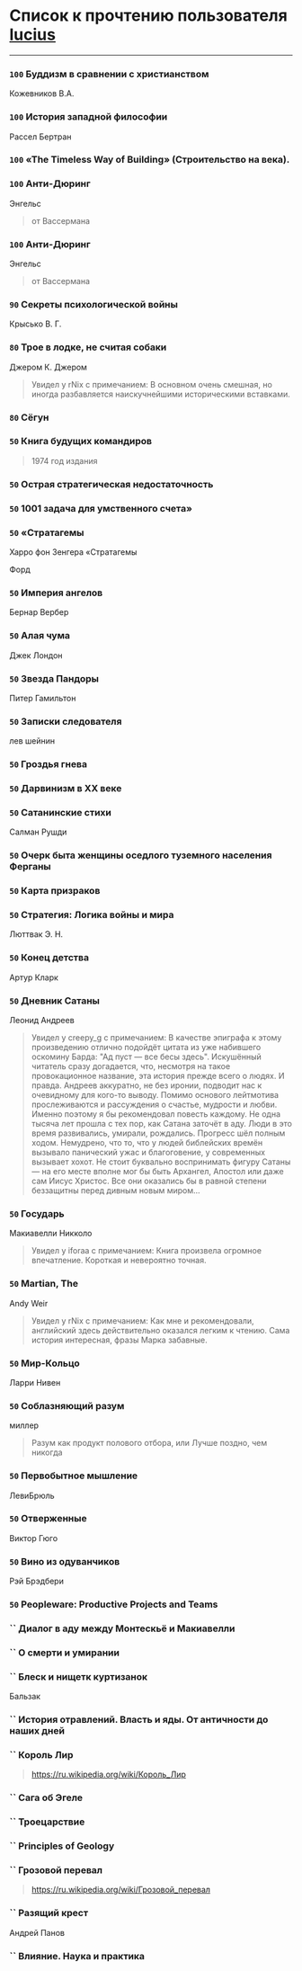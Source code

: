 # Список к прочтению пользователя [lucius](http://gurov.bitbucket.org/)
---

### `100` Буддизм в сравнении с христианством
Кожевников В.А.

### `100` История западной философии
Рассел Бертран

### `100` «The Timeless Way of Building» (Строительство на века).

### `100` Анти-Дюринг
Энгельс
> от Вассермана

### `100` Анти-Дюринг
Энгельс
> от Вассермана

### `90` Секреты психологической войны
Крысько В. Г.

### `80` Трое в лодке, не считая собаки
Джером К. Джером
> Увидел у rNix с примечанием: В основном очень смешная, но иногда разбавляется наискучнейшими историческими вставками.

### `80` Сёгун

### `50` Книга будущих командиров
> 1974 год издания

### `50` Острая стратегическая недостаточность

### `50` 1001 задача для умственного счета»

### `50` «Стратагемы
Харро фон Зенгера «Стратагемы

Форд

### `50` Империя ангелов
Бернар Вербер

### `50` Алая чума
Джек Лондон

### `50` Звезда Пандоры
Питер Гамильтон

### `50` Записки следователя
лев шейнин

### `50` Гроздья гнева

### `50` Дарвинизм в XX веке

### `50` Сатанинские стихи
Салман Рушди

### `50` Очерк быта женщины оседлого туземного населения Ферганы

### `50` Карта призраков

### `50` Стратегия: Логика войны и мира
Люттвак Э. Н.

### `50` Конец детства
Артур Кларк

### `50` Дневник Сатаны
Леонид Андреев
> Увидел у creepy_g с примечанием: В качестве эпиграфа к этому произведению отлично подойдёт цитата из уже набившего оскомину Барда: "Ад пуст — все бесы здесь".
> Искушённый читатель сразу догадается, что, несмотря на такое провокационное название, эта история  прежде всего о людях. И правда. Андреев аккуратно, не без иронии, подводит нас к очевидному для кого-то выводу. Помимо основого лейтмотива прослеживаются и рассуждения о счастье, мудрости и любви. Именно поэтому я бы рекомендовал повесть каждому.
> Не одна тысяча лет прошла с тех пор, как Сатана заточёт в аду. Люди в это время развивались, умирали, рождались. Прогресс шёл полным ходом. Немудрено, что то, что у людей библейских времён вызывало панический ужас и благоговение, у современных вызывает хохот. 
> Не стоит буквально воспринимать фигуру Сатаны — на его месте вполне мог бы быть Архангел, Апостол или даже сам Иисус Христос. Все они оказались бы в равной степени беззащитны перед дивным новым миром...

### `50` Государь
Макиавелли Никколо
> Увидел у iforaa с примечанием: Книга произвела огромное впечатление. Короткая и невероятно точная.

### `50` Martian, The
Andy Weir
> Увидел у rNix с примечанием: Как мне и рекомендовали, английский здесь действительно оказался легким к чтению. 
> Сама история интересная, фразы Марка забавные.

### `50` Мир-Кольцо
Ларри Нивен

### `50` Соблазняющий разум
миллер
> Разум как продукт полового отбора, или Лучше поздно, чем никогда

### `50` Первобытное мышление
ЛевиБрюль

### `50` Отверженные
Виктор Гюго

### `50` Вино из одуванчиков
Рэй Брэдбери

### `50` Peopleware: Productive Projects and Teams

### `` Диалог в аду между Монтескьё и Макиавелли

### `` О смерти и умирании

### `` Блеск и нищетк куртизанок
Бальзак

### `` История отравлений. Власть и яды. От античности до наших дней

### `` Король Лир
> https://ru.wikipedia.org/wiki/Король_Лир

### `` Сага об Эгеле

### `` Троецарствие

### `` Principles of Geology

### `` Грозовой перевал
> https://ru.wikipedia.org/wiki/Грозовой_перевал

### `` Разящий крест
Андрей Панов

### `` Влияние. Наука и практика

